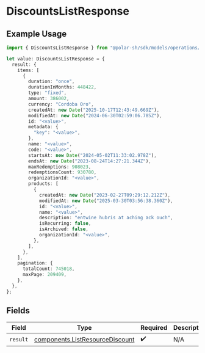 # DiscountsListResponse

## Example Usage

```typescript
import { DiscountsListResponse } from "@polar-sh/sdk/models/operations/discountslist.js";

let value: DiscountsListResponse = {
  result: {
    items: [
      {
        duration: "once",
        durationInMonths: 448422,
        type: "fixed",
        amount: 386002,
        currency: "Cordoba Oro",
        createdAt: new Date("2025-10-17T12:43:49.669Z"),
        modifiedAt: new Date("2024-06-30T02:59:06.785Z"),
        id: "<value>",
        metadata: {
          "key": "<value>",
        },
        name: "<value>",
        code: "<value>",
        startsAt: new Date("2024-05-02T11:33:02.978Z"),
        endsAt: new Date("2023-08-24T14:27:21.344Z"),
        maxRedemptions: 908023,
        redemptionsCount: 930780,
        organizationId: "<value>",
        products: [
          {
            createdAt: new Date("2023-02-27T09:29:12.212Z"),
            modifiedAt: new Date("2025-03-30T03:56:38.360Z"),
            id: "<value>",
            name: "<value>",
            description: "entwine hubris at aching ack ouch",
            isRecurring: false,
            isArchived: false,
            organizationId: "<value>",
          },
        ],
      },
    ],
    pagination: {
      totalCount: 745018,
      maxPage: 209409,
    },
  },
};
```

## Fields

| Field                                                                              | Type                                                                               | Required                                                                           | Description                                                                        |
| ---------------------------------------------------------------------------------- | ---------------------------------------------------------------------------------- | ---------------------------------------------------------------------------------- | ---------------------------------------------------------------------------------- |
| `result`                                                                           | [components.ListResourceDiscount](../../models/components/listresourcediscount.md) | :heavy_check_mark:                                                                 | N/A                                                                                |